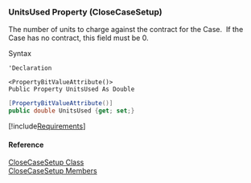 ﻿### UnitsUsed Property (CloseCaseSetup)

The number of units to charge against the contract for the Case.  If the Case has no contract, this field must be 0.

Syntax

```vbnet
'Declaration

<PropertyBitValueAttribute()>
Public Property UnitsUsed As Double
```

```csharp
[PropertyBitValueAttribute()]
public double UnitsUsed {get; set;}
```

[!include[Requirements](../partials/requirements.md)]

#### Reference

[CloseCaseSetup Class](FChoice.Toolkits.Clarify~FChoice.Toolkits.Clarify.Support.CloseCaseSetup.md)  
[CloseCaseSetup Members](FChoice.Toolkits.Clarify~FChoice.Toolkits.Clarify.Support.CloseCaseSetup_members.md)